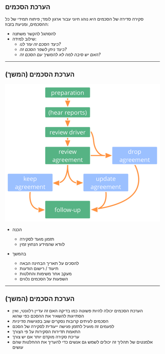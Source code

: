 ## הערכת הסכמים

סקירה סדירה של הסכמים היא נוהג חיוני עבור ארגון לומד; פיתוח תמידי של כל ההסכמים, ומניעת בזבוז:

- להסתגל להקשר משתנה
- שילוב למידה: 
    - *כיצד הסכם זה עזר לנו?*
    - *כיצד ניתן לשפר הסכם זה?*
    - *האם יש סיבה למה לא להמשיך עם הסכם זה?*

* * *

## הערכת הסכמים (המשך)

![left,fit](img/agreements/evaluate-agreements.png)

- הכנה
    
    - תזמון מועד לסקירה
    - לוודא שהמידע הנחוץ זמין

- בהמשך
    
    - להסכים על תאריך הבחינה הבאה
    - תיעוד / רישום הודעות
    - מעקב אחר משימות והחלטות
    - השפעות על הסכמים נלווים

* * *

## הערכת הסכמים (המשך)

- הערכת הסכמים יכולה להיות פשוטה כמו בדיקה האם זה עדיין רלוונטי, ואין הסתייגות להשאיר את ההסכם כפי שהוא 
- הסכמים לעיתים קרובות נסקרים שוב ב*פגישות מדיניות* 
- לפעמים זה מועיל לתזמן פגישה ייעודית לסקירה של הסכם 
- התאמת תדירות הסקירות על פי הצורך
- עריכת סקירה מוקדם יותר אם יש צורך
- אלמנטים של תהליך זה יכולים לשמש גם אנשים כדי להעריך את ההחלטות שהם עושים